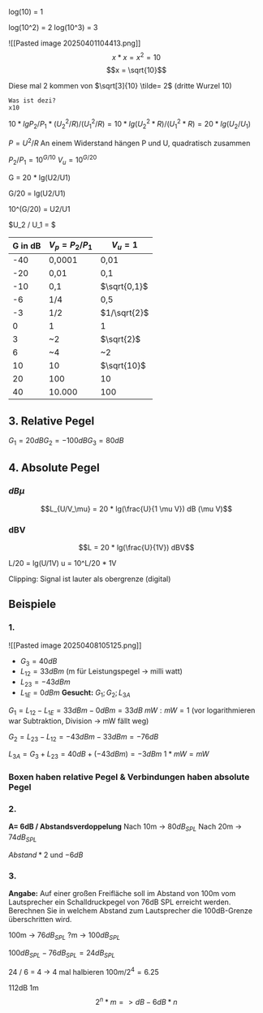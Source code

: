 log(10) = 1

log(10^2) = 2
log(10^3) = 3


![[Pasted image 20250401104413.png]]
$$x * x = x^2 = 10$$
$$x = \sqrt{10}$$

Diese mal 2 kommen von $\sqrt[3]{10} \tilde= 2$ (dritte Wurzel 10)

	Was ist dezi?
	x10

$10 * lg{P_2} / {P_1} * (U^2_2 / R) / (U^2_1 /R) = 10 * lg(U^2_2 * R) / (U^2_1 * R) = 20 * lg(U_2/U_1)$ 

$P = U^2 / R$ 
An einem Widerstand hängen P und U, quadratisch zusammen

$P_2 / P_1 = 10^{G/10}$
$V_u = 10^{G/20}$

G = 20 * lg(U2/U1)

G/20 = lg(U2/U1)

10^(G/20) = U2/U1





$U_2 / U_1 = $

| G in dB | $V_p = P_2 / P_1$ | $V_u = 1$    |
| ------- | ----------------- | ------------ |
| -40     | 0,0001            | 0,01         |
| -20     | 0,01              | 0,1          |
| -10     | 0,1               | $\sqrt{0,1}$ |
| -6      | 1/4               | 0,5          |
| -3      | 1/2               | $1/\sqrt{2}$ |
| 0       | 1                 | 1            |
| 3       | ~2                | $\sqrt{2}$   |
| 6       | ~4                | ~2           |
| 10      | 10                | $\sqrt{10}$  |
| 20      | 100               | 10           |
| 40      | 10.000            | 100          |
	
## 3. Relative Pegel

$G_1 = 20dB G_2 = -100dB G_3 = 80dB$

## 4. Absolute Pegel

### $dB\mu$

$$L_{U/V_\mu} = 20 * lg(\frac{U}{1 \mu V}) dB (\mu V)$$

### dBV

$$L = 20 * lg(\frac{U}{1V}) dBV$$

L/20 = lg(U/1V)
	u = 10^L/20 * 1V

Clipping: Signal ist lauter als obergrenze (digital)

## Beispiele

### 1.

![[Pasted image 20250408105125.png]]
* $G_3 = 40dB$
* $L_{12} = 33dBm$ (m für Leistungspegel -> milli watt)
* $L_{23} = -43dBm$
* $L_{1E} = 0dBm$
**Gesucht:** $G_1; G_2; L_{3A}$

$G_1 = L_{12} - L_{1E} = 33dBm - 0dBm = 33dB$
$mW : mW = 1$ (vor logarithmieren war Subtraktion, Division -> mW fällt weg)

$G_2 = L_{23} - L_{12} = -43dBm - 33dBm = -76dB$

$L_{3A} = G_3 + L_{23} = 40dB + (-43dBm) = -3dBm$
$1 * mW = mW$

### Boxen haben relative Pegel & Verbindungen haben absolute Pegel

### 2.
**A= 6dB / Abstandsverdoppelung**
Nach 10m -> $80dB_{SPL}$ 
Nach 20m -> $74dB_{SPL}$

$Abstand * 2$ und $-6dB$

### 3.
**Angabe:**
Auf einer großen Freifläche soll im Abstand von 100m vom Lautsprecher ein Schalldruckpegel von 76dB SPL erreicht werden.
Berechnen Sie in welchem Abstand zum Lautsprecher die 100dB-Grenze überschritten wird.

100m -> $76dB_{SPL}$
?m -> $100dB_{SPL}$

$100dB_{SPL} - 76dB_{SPL} = 24dB_{SPL}$

24 / 6 = 4
-> 4 mal halbieren
$100m / 2^4 = 6.25$



112dB 1m
$$2^n * m => dB - 6dB * n$$
